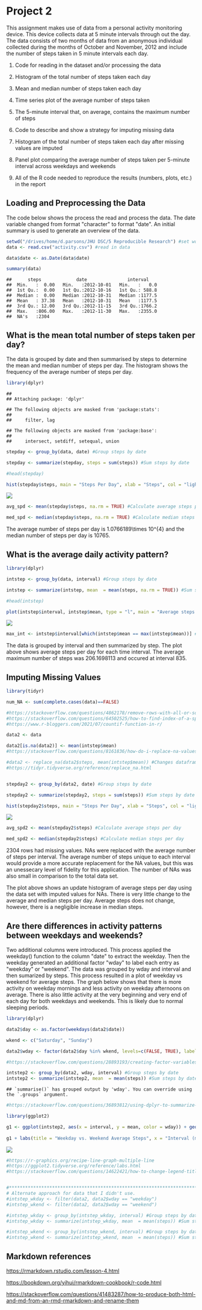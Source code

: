 # Project 2

This assignment makes use of data from a personal activity monitoring device. This device collects data at 5 minute intervals through out the day. The data consists of two months of data from an anonymous individual collected during the months of October and November, 2012 and include the number of steps taken in 5 minute intervals each day.

1. Code for reading in the dataset and/or processing the data

2. Histogram of the total number of steps taken each day

3. Mean and median number of steps taken each day

4. Time series plot of the average number of steps taken

5. The 5-minute interval that, on average, contains the maximum number of steps

6. Code to describe and show a strategy for imputing missing data

7. Histogram of the total number of steps taken each day after missing values are imputed

8. Panel plot comparing the average number of steps taken per 5-minute interval across weekdays and weekends

9. All of the R code needed to reproduce the results (numbers, plots, etc.) in the report


## Loading and Preprocessing the Data

The code below shows the process the read and process the data. The date variable changed from format "character" to format "date". An initial summary is used to generate an overview of the data.  


```r
setwd("/drives/home/d.parsons/JHU DSC/5 Reproducible Research") #set working directory
data <- read.csv("activity.csv") #read in data

data$date <- as.Date(data$date)

summary(data)
```

```
##      steps             date               interval     
##  Min.   :  0.00   Min.   :2012-10-01   Min.   :   0.0  
##  1st Qu.:  0.00   1st Qu.:2012-10-16   1st Qu.: 588.8  
##  Median :  0.00   Median :2012-10-31   Median :1177.5  
##  Mean   : 37.38   Mean   :2012-10-31   Mean   :1177.5  
##  3rd Qu.: 12.00   3rd Qu.:2012-11-15   3rd Qu.:1766.2  
##  Max.   :806.00   Max.   :2012-11-30   Max.   :2355.0  
##  NA's   :2304
```


## What is the mean total number of steps taken per day?

The data is grouped by date and then summarised by steps to determine the mean and median number of steps per day. The histogram shows the frequency of the average number of steps per day. 


```r
library(dplyr)
```

```
## 
## Attaching package: 'dplyr'
```

```
## The following objects are masked from 'package:stats':
## 
##     filter, lag
```

```
## The following objects are masked from 'package:base':
## 
##     intersect, setdiff, setequal, union
```

```r
stepday <- group_by(data, date) #Group steps by date

stepday <- summarize(stepday, steps = sum(steps)) #Sum steps by date

#head(stepday) 

hist(stepday$steps, main = "Steps Per Day", xlab = "Steps", col = "lightblue") #Make histogram of steps per day. 
```

![](dp490111/filehash/project1_files/figure-html/section2-1.png)<!-- -->


```r
avg_spd <- mean(stepday$steps, na.rm = TRUE) #Calculate average steps per day

med_spd <- median(stepday$steps, na.rm = TRUE) #Calculate median steps per day
```
The average number of steps per day is 1.0766189\times 10^{4} and the median number of steps per day is 10765.

## What is the average daily activity pattern?


```r
library(dplyr)

intstep <- group_by(data, interval) #Group steps by date

intstep <- summarize(intstep, mean  = mean(steps, na.rm = TRUE)) #Sum steps by date

#head(intstep)

plot(intstep$interval, intstep$mean, type = "l", main = "Average steps by interval", xlab = "Interval (minutes)", ylab = "Steps", col = "blue")
```

![](/tree/master/project1_files/figure-html/section3-1.png)<!-- -->

```r
max_int <- intstep$interval[which(intstep$mean == max(intstep$mean))] #Find interval of max steps
```

The data is grouped by interval and then summarized by step. The plot above shows average steps per day for each time interval. The average maximum number of steps was 206.1698113 and occured at interval 835. 

## Imputing Missing Values


```r
library(tidyr)

num_NA <- sum(complete.cases(data)==FALSE)

#https://stackoverflow.com/questions/4862178/remove-rows-with-all-or-some-nas-missing-values-in-data-frame
#https://stackoverflow.com/questions/64502525/how-to-find-index-of-a-specific-value-in-a-dataframe-r
#https://www.r-bloggers.com/2021/07/countif-function-in-r/

data2 <- data

data2[is.na(data2)] <- mean(intstep$mean)
#https://stackoverflow.com/questions/8161836/how-do-i-replace-na-values-with-zeros-in-an-r-dataframe

#data2 <- replace_na(data2$steps, mean(intstep$mean)) #Changes dataframe to list
#https://tidyr.tidyverse.org/reference/replace_na.html


stepday2 <- group_by(data2, date) #Group steps by date

stepday2 <- summarize(stepday2, steps = sum(steps)) #Sum steps by date

hist(stepday2$steps, main = "Steps Per Day", xlab = "Steps", col = "lightblue") #Make histogram of steps per day. 
```

![](/project1_files/figure-html/section4-1.png)<!-- -->

```r
avg_spd2 <- mean(stepday2$steps) #Calculate average steps per day

med_spd2 <- median(stepday2$steps) #Calculate median steps per day
```

2304 rows had missing values. NAs were replaced with the average number of steps per interval. The average number of steps unique to each interval would provide a more accurate replacement for the NA values, but this was an unessecary level of fidelity for this application. The number of NAs was also small in comparison to the total data set. 

The plot above shows an update histogram of average steps per day using the data set with imputed values for NAs. There is very little change to the average and median steps per day. Average steps does not change, however, there is a negligible increase in median steps.

## Are there differences in activity patterns between weekdays and weekends?

Two additional columns were introduced. This process applied the weekday() function to the column "date" to extract the weekday. Then the weekday generated an additional factor "wday" to label each entry as "weekday" or "weekend". The data was grouped by wday and interval and then sumarized by steps. This process resulted in a plot of weekday vs weekend for average steps. The graph below shows that there is more activity on weekday mornings and less activity on weekday afternoons on average. There is also little activity at the very beginning and very end of each day for both weekdays and weekends. This is likely due to normal sleeping periods. 


```r
library(dplyr)

data2$day <- as.factor(weekdays(data2$date))

wkend <- c("Saturday", "Sunday")

data2$wday <- factor(data2$day %in% wkend, levels=c(FALSE, TRUE), labels=c('weekday', 'weekend'))

#https://stackoverflow.com/questions/28893193/creating-factor-variables-weekend-and-weekday-from-date

intstep2 <- group_by(data2, wday, interval) #Group steps by date
intstep2 <- summarize(intstep2, mean  = mean(steps)) #Sum steps by date
```

```
## `summarise()` has grouped output by 'wday'. You can override using the `.groups` argument.
```

```r
#https://stackoverflow.com/questions/36893812/using-dplyr-to-summarize-by-multiple-groups

library(ggplot2)

g1 <- ggplot(intstep2, aes(x = interval, y = mean, color = wday)) + geom_line() #plot base graph
  
g1 + labs(title = "Weekday vs. Weekend Average Steps", x = "Interval (minutes)", y = "Average Steps", color = "Day") #add titles
```

![](/project1_files/figure-html/section5-1.png)<!-- -->

```r
#https://r-graphics.org/recipe-line-graph-multiple-line
#https://ggplot2.tidyverse.org/reference/labs.html
#https://stackoverflow.com/questions/14622421/how-to-change-legend-title-in-ggplot


#**************************************************************************************************
# Alternate approach for data that I didn't use. 
#intstep_wkday <- filter(data2, data2$wday == "weekday")
#intstep_wkend <- filter(data2, data2$wday == "weekend")

#intstep_wkday <- group_by(intstep_wkday, interval) #Group steps by date
#intstep_wkday <- summarize(intstep_wkday, mean  = mean(steps)) #Sum steps by date

#intstep_wkend <- group_by(intstep_wkend, interval) #Group steps by date
#intstep_wkend <- summarize(intstep_wkend, mean  = mean(steps)) #Sum steps by date
```

## Markdown references

https://rmarkdown.rstudio.com/lesson-4.html

https://bookdown.org/yihui/rmarkdown-cookbook/r-code.html

https://stackoverflow.com/questions/41483287/how-to-produce-both-html-and-md-from-an-rmd-rmarkdown-and-rename-them


